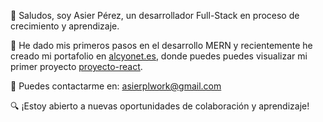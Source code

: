 👋 Saludos, soy Asier Pérez, un desarrollador Full-Stack en proceso de crecimiento y aprendizaje.

💼 He dado mis primeros pasos en el desarrollo MERN y recientemente he creado mi portafolio en [alcyonet.es](https://alcyonet.es), donde puedes puedes visualizar mi primer proyecto [proyecto-react](https://github.com/asierpl/proyecto-react).

📧 Puedes contactarme en: [asierplwork@gmail.com](mailto:asierplwork@gmail.com)

🔍 ¡Estoy abierto a nuevas oportunidades de colaboración y aprendizaje!
